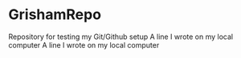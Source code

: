 # GrishamRepo
Repository for testing my Git/Github setup
A line I wrote on my local computer 
A line I wrote on my local computer  
